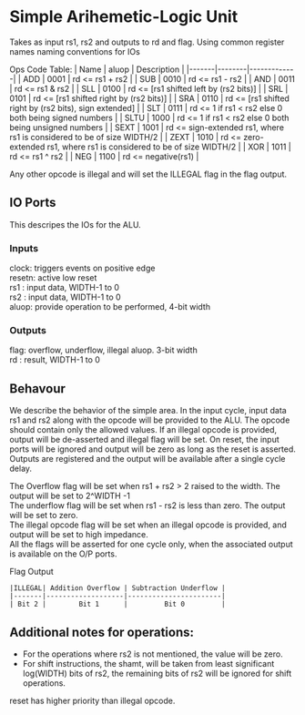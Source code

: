 # Simple Arihemetic-Logic Unit

Takes as input rs1, rs2 and outputs to rd and flag.
Using common register names naming conventions for IOs

Ops Code Table:
| Name  | aluop  | Description |
|-------|--------|-------------|
|  ADD  |  0001  | rd <= rs1 + rs2 |
|  SUB  |  0010  | rd <= rs1 - rs2 |
|  AND  |  0011  | rd <= rs1 & rs2 |
|  SLL  |  0100  | rd <= [rs1 shifted left by (rs2 bits)]  |
|  SRL  |  0101  | rd <= [rs1 shifted right by (rs2 bits)] |
|  SRA  |  0110  | rd <= [rs1 shifted right by (rs2 bits), sign extended]  |
|  SLT  |  0111  | rd <= 1 if rs1 < rs2 else 0 both being signed numbers   |
|  SLTU |  1000  | rd <= 1 if rs1 < rs2 else 0 both being unsigned numbers |
|  SEXT |  1001  | rd <= sign-extended rs1, where rs1 is considered to be of size WIDTH/2 |
|  ZEXT |  1010  | rd <= zero-extended rs1, where rs1 is considered to be of size WIDTH/2 |
|  XOR  |  1011  | rd <= rs1 ^ rs2     |
|  NEG  |  1100  | rd <= negative(rs1) |

Any other opcode is illegal and will set the ILLEGAL flag in the flag output.

## IO Ports

This descripes the IOs for the ALU.

### Inputs
clock: triggers events on positive edge  
resetn: active low reset  
rs1 : input data, WIDTH-1 to 0  
rs2 : input data, WIDTH-1 to 0  
aluop: provide operation to be performed, 4-bit width  

### Outputs
flag: overflow, underflow, illegal aluop. 3-bit width  
rd  : result, WIDTH-1 to 0  

## Behavour

We describe the behavior of the simple area. In the input cycle, input data rs1 and rs2 along with the opcode will be provided to the ALU. The opcode should contain only the allowed values. If an illegal opcode is provided, output will be de-asserted and illegal flag will be set. On reset, the input ports will be ignored and output will be zero as long as the reset is asserted.  
Outputs are registered and the output will be available after a single cycle delay.

The Overflow flag will be set when  rs1 + rs2 > 2 raised to the width. The output will be set to 2^WIDTH -1  
The underflow flag will be set when rs1 - rs2 is less than zero. The output will be set to zero.  
The illegal opcode flag will be set when an illegal opcode is provided, and output will be set to high impedance.  
All the flags will be asserted for one cycle only, when the associated output is available on the O/P ports.

Flag Output

    |ILLEGAL| Addition Overflow | Subtraction Underflow |
    |-------|-------------------|-----------------------|
    | Bit 2 |        Bit 1      |         Bit 0         |

## Additional notes for operations:
 - For the operations where rs2 is not mentioned, the value will be zero.
 - For shift instructions, the shamt, will be taken from least significant log(WIDTH) bits of rs2, the remaining bits of rs2 will be ignored for shift operations.


 reset has higher priority than illegal opcode.


